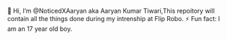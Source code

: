 👋 Hi, I’m @NoticedXAaryan aka Aaryan Kumar Tiwari,This repoitory will contain all the things done during my intrenship at Flip Robo.
⚡ Fun fact: I am an 17 year old boy. 

<!---
NoticedXAaryan/NoticedXAaryan is a ✨ special ✨ repository because its `README.md` (this file) appears on your GitHub profile.
You can click the Preview link to take a look at your changes.
--->
